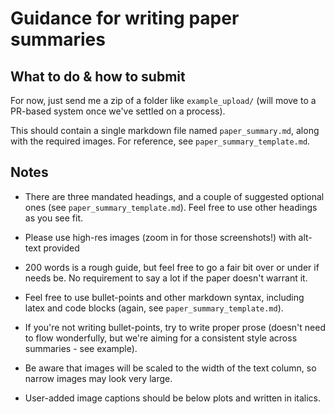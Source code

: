 # Guidance for writing paper summaries

## What to do & how to submit

For now, just send me a zip of a folder like `example_upload/` (will move to a PR-based
system once we've settled on a process).

This should contain a single markdown file named `paper_summary.md`, along with the required images.
For reference, see `paper_summary_template.md`.

## Notes

- There are three mandated headings, and a couple of suggested optional ones
(see `paper_summary_template.md`). Feel free to use other headings as you see fit.

- Please use high-res images (zoom in for those screenshots!) with alt-text provided

- 200 words is a rough guide, but feel free to go a fair bit over or under if needs be.
No requirement to say a lot if the paper doesn't warrant it.

- Feel free to use bullet-points and other markdown syntax, including latex and code
blocks (again, see `paper_summary_template.md`).

- If you're not writing bullet-points, try to write proper prose (doesn't need to flow
wonderfully, but we're aiming for a consistent style across summaries - see example).

- Be aware that images will be scaled to the width of the text column, so narrow images may look very large.

- User-added image captions should be below plots and written in italics.
